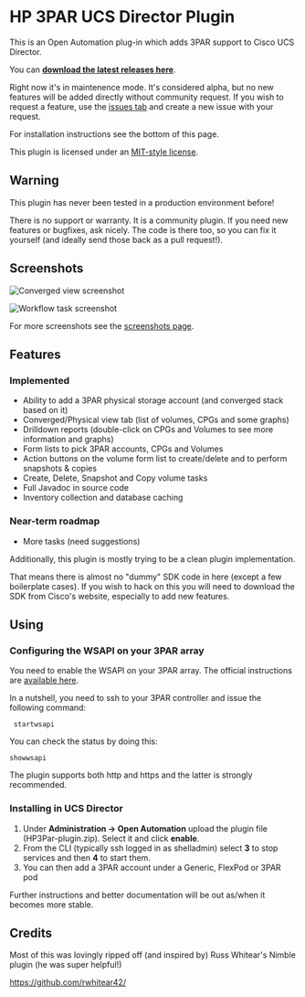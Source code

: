 # HP 3PAR UCS Director Plugin
This is an Open Automation plug-in which adds 3PAR support to Cisco UCS Director.

You can **[download the latest releases here](https://github.com/CiscoUKIDCDev/HP3ParPlugin/releases)**.

Right now it's in maintenence mode. It's considered alpha, but no new features will be added directly without community request. If you wish to request a feature, use the [issues tab](https://github.com/CiscoUKIDCDev/HP3ParPlugin/issues) and create a new issue with your request.

For installation instructions see the bottom of this page.

This plugin is licensed under an [MIT-style license](https://github.com/CiscoUKIDCDev/HP3ParPlugin/blob/master/LICENSE).

## Warning
This plugin has never been tested in a production environment before!

There is no support or warranty. It is a community plugin. If you need new features or bugfixes, ask nicely. The code is there too, so you can fix it yourself (and ideally send those back as a pull request!).

## Screenshots
![Converged view screenshot](https://matt.fragilegeek.com/ucsd/3par-plugin-summary-page)

![Workflow task screenshot](https://matt.fragilegeek.com/ucsd/3par-plugin-workflow-tasks)

For more screenshots see the [screenshots page](screenshots.md).

## Features

### Implemented
* Ability to add a 3PAR physical storage account (and converged stack based on it)
* Converged/Physical view tab (list of volumes, CPGs and some graphs)
* Drilldown reports (double-click on CPGs and Volumes to see more information and graphs)
* Form lists to pick 3PAR accounts, CPGs and Volumes
* Action buttons on the volume form list to create/delete and to perform snapshots & copies
* Create, Delete, Snapshot and Copy volume tasks
* Full Javadoc in source code
* Inventory collection and database caching

### Near-term roadmap
* More tasks (need suggestions)

Additionally, this plugin is mostly trying to be a clean plugin implementation. 

That means there is almost no "dummy" SDK code in here (except a few boilerplate cases). If you wish to hack on this you will need to download the SDK from Cisco's website, especially to add new features.

## Using
### Configuring the WSAPI on your 3PAR array
You need to enable the WSAPI on your 3PAR array. The official instructions are [available here](http://h20564.www2.hpe.com/hpsc/doc/public/display?docId=c03606339).

In a nutshell, you need to ssh to your 3PAR controller and issue the following command:
```
 startwsapi
```
You can check the status by doing this:
```
showwsapi
```
The plugin supports both http and https and the latter is strongly recommended.

### Installing in UCS Director

1. Under **Administration -> Open Automation** upload the plugin file (HP3Par-plugin.zip). Select it and click **enable**.
2. From the CLI (typically ssh logged in as shelladmin) select **3** to stop services and then **4** to start them.
3. You can then add a 3PAR account under a Generic, FlexPod or 3PAR pod

Further instructions and better documentation will be out as/when it becomes more stable.

## Credits
Most of this was lovingly ripped off (and inspired by) Russ Whitear's Nimble plugin (he was super helpful!)

https://github.com/rwhitear42/
